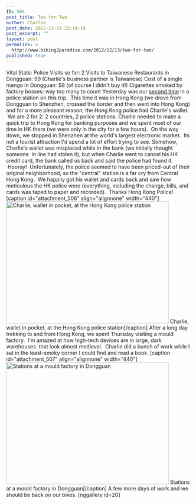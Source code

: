 ```yaml
---
ID: 504
post_title: Two for Two
author: Charlie
post_date: 2012-12-13 22:14:19
post_excerpt: ""
layout: post
permalink: >
  http://www.biking2paradise.com/2012/12/13/two-for-two/
published: true
---
```

Vital Stats: Police Visits so far: 2 Visits to Taiwanese Restaurants in Dongguan: 99 (Charlie's business partner is Taiwanese) Cost of a single mango in Dongguan: $8 (of course I didn't buy it!) Cigarettes smoked by factory bosses: way too many to count Yesterday was our <a title="Police Roadblock for Foreign Bikers" href="http://biking2paradise.com/2012/11/30/police-roadblock-for-foreign-bikers/" target="_blank">second time</a> in a police station on this trip.  This time it was in Hong Kong (we drove from Dongguan to Shenzhen, crossed the border and then went into Hong Kong) and for a more pleasant reason; the Hong Kong police had Charlie's wallet.  We are 2 for 2: 2 countries, 2 police stations. Charlie needed to make a quick trip to Hong Kong for banking purposes and we spent most of our time in HK there (we were only in the city for a few hours).  On the way down, we stopped in Shenzhen at the world's largest electronic market.  Its not a tourist attraction I'd spend a lot of effort trying to see. Somehow, Charlie's wallet was misplaced while in the bank (we initially thought someone  in line had stolen it), but when Charlie went to cancel his HK credit card, the bank called us back and said the police had found it.  Hooray!  Unfortunately, the police seemed to have been priced-out of their original neighborhood, so the "central" station is a far cry from Central Hong Kong.  We happily got his wallet and cards back and saw how meticulous the HK police were (everything, including the change, bills, and cards was taped to paper and recorded).  Thanks Hong Kong Police! [caption id="attachment_506" align="alignnone" width="440"]<a href="http://biking2paradise.com/2012/12/13/two-for-two/img_2590/" rel="attachment wp-att-506"><img class="size-large wp-image-506" title="Charlie, wallet in pocket, at the Hong Kong police station" src="http://biking2paradise.com/wp-content/uploads/2012/12/IMG_2590-1024x768.jpg" alt="Charlie, wallet in pocket, at the Hong Kong police station" width="440" height="330" /></a> Charlie, wallet in pocket, at the Hong Kong police station[/caption] After a long day trekking to and from Hong Kong, we spent Thursday visiting a mould factory.  I'm amazed at how high-tech devices are in large, dark warehouses  that look almost medieval.  Charlie did a bunch of work while I sat in the least-smoky corner I could find and read a book. [caption id="attachment_507" align="alignnone" width="440"]<a href="http://biking2paradise.com/2012/12/13/two-for-two/img_2598/" rel="attachment wp-att-507"><img class="size-large wp-image-507" title="Stations at a mould factory in Dongguan" src="http://biking2paradise.com/wp-content/uploads/2012/12/IMG_2598-1024x768.jpg" alt="Stations at a mould factory in Dongguan" width="440" height="330" /></a> Stations at a mould factory in Dongguan[/caption] A few more days of work and we should be back on our bikes. [nggallery id=20]  